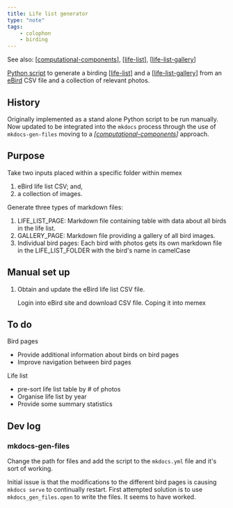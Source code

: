 ```yaml
---
title: Life list generator
type: "note"
tags: 
    - colophon
    - birding
---
```


See also: [[computational-components]], [[life-list]], [[life-list-gallery]]

[Python script](https://github.com/djplaner/memex/blob/master/util/generators/lifeList.py) to generate a birding [[life-list]] and a [[life-list-gallery]] from an [eBird](https://ebird.org/home) CSV file and a collection of relevant photos. 

## History

Originally implemented as a stand alone Python script to be run manually. Now updated to be integrated into the `mkdocs` process through the use of `mkdocs-gen-files` moving to a _[[computational-components]]_ approach.

## Purpose

Take two inputs placed within a specific folder within memex

1. eBird life list CSV; and,
2. a collection of images.

Generate three types of markdown files:

1. LIFE_LIST_PAGE: Markdown file containing table with data about all birds in the life list.
2. GALLERY_PAGE: Markdown file providing a gallery of all bird images.
3. Individual bird pages: Each bird with photos gets its own markdown file in the LIFE_LIST_FOLDER with the bird's name in camelCase

## Manual set up

1. Obtain and update the eBird life list CSV file.

    Login into eBird site and download CSV file. Coping it into memex

## To do

Bird pages

- Provide additional information about birds on bird pages
- Improve navigation between bird pages

Life list

- pre-sort life list table by # of photos
- Organise life list by year
- Provide some summary statistics

## Dev log

### mkdocs-gen-files

Change the path for files and add the script to the `mkdocs.yml` file and it's sort of working.

Initial issue is that the modifications to the different bird pages is causing `mkdocs serve` to continually restart. First attempted solution is to use `mkdocs_gen_files.open` to write the files. It seems to have worked.



[//begin]: # "Autogenerated link references for markdown compatibility"
[computational-components]: computational-components "Computational components"
[life-list]: ../sense/birdwatching/life-list "Life list"
[life-list-gallery]: ../sense/birdwatching/life-list-gallery "Life list gallery"
[//end]: # "Autogenerated link references"